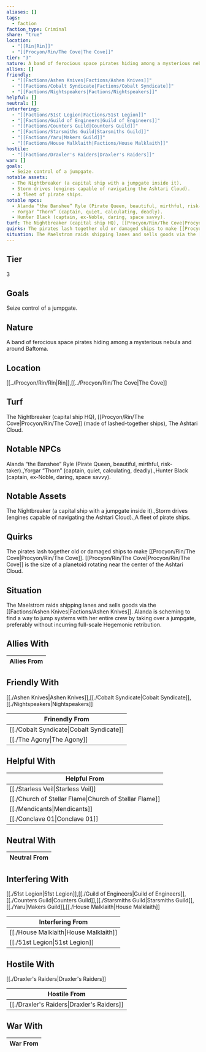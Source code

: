 ```yaml
---
aliases: []
tags:
  - faction
faction_type: Criminal
share: "true"
location:
  - "[[Rin|Rin]]"
  - "[[Procyon/Rin/The Cove|The Cove]]"
tier: "3"
nature: A band of ferocious space pirates hiding among a mysterious nebula and around Baftoma.
allies: []
friendly:
  - "[[Factions/Ashen Knives|Factions/Ashen Knives]]"
  - "[[Factions/Cobalt Syndicate|Factions/Cobalt Syndicate]]"
  - "[[Factions/Nightspeakers|Factions/Nightspeakers]]"
helpful: []
neutral: []
interfering:
  - "[[Factions/51st Legion|Factions/51st Legion]]"
  - "[[Factions/Guild of Engineers|Guild of Engineers]]"
  - "[[Factions/Counters Guild|Counters Guild]]"
  - "[[Factions/Starsmiths Guild|Starsmiths Guild]]"
  - "[[Factions/Yaru|Makers Guild]]"
  - "[[Factions/House Malklaith|Factions/House Malklaith]]"
hostile:
  - "[[Factions/Draxler's Raiders|Draxler's Raiders]]"
war: []
goals:
  - Seize control of a jumpgate.
notable assets:
  - The Nightbreaker (a capital ship with a jumpgate inside it).
  - Storm drives (engines capable of navigating the Ashtari Cloud).
  - A fleet of pirate ships.
notable npcs:
  - Alanda “the Banshee” Ryle (Pirate Queen, beautiful, mirthful, risk-taker).
  - Yorgar “Thorn” (captain, quiet, calculating, deadly).
  - Hunter Black (captain, ex-Noble, daring, space savvy).
turf: The Nightbreaker (capital ship HQ), [[Procyon/Rin/The Cove|Procyon/Rin/The Cove]] (made of lashed-together ships), The Ashtari Cloud.
quirks: The pirates lash together old or damaged ships to make [[Procyon/Rin/The Cove|Procyon/Rin/The Cove]]. [[Procyon/Rin/The Cove|Procyon/Rin/The Cove]] is the size of a planetoid rotating near the center of the Ashtari Cloud.
situation: The Maelstrom raids shipping lanes and sells goods via the [[Factions/Ashen Knives|Factions/Ashen Knives]]. Alanda is scheming to find a way to jump systems with her entire crew by taking over a jumpgate, preferably without incurring full-scale Hegemonic retribution.
---
```

## Tier

3

## Goals

Seize control of a jumpgate.

## Nature

A band of ferocious space pirates hiding among a mysterious nebula and around Baftoma.

## Location

[[../Procyon/Rin/Rin|Rin]],[[../Procyon/Rin/The Cove|The Cove]]

## Turf

The Nightbreaker (capital ship HQ), [[Procyon/Rin/The Cove|Procyon/Rin/The Cove]] (made of lashed-together ships), The Ashtari Cloud.

## Notable NPCs

Alanda “the Banshee” Ryle (Pirate Queen, beautiful, mirthful, risk-taker).,Yorgar “Thorn” (captain, quiet, calculating, deadly).,Hunter Black (captain, ex-Noble, daring, space savvy).

## Notable Assets

The Nightbreaker (a capital ship with a jumpgate inside it).,Storm drives (engines capable of navigating the Ashtari Cloud).,A fleet of pirate ships.

## Quirks

The pirates lash together old or damaged ships to make [[Procyon/Rin/The Cove|Procyon/Rin/The Cove]]. [[Procyon/Rin/The Cove|Procyon/Rin/The Cove]] is the size of a planetoid rotating near the center of the Ashtari Cloud.

## Situation

The Maelstrom raids shipping lanes and sells goods via the [[Factions/Ashen Knives|Factions/Ashen Knives]]. Alanda is scheming to find a way to jump systems with her entire crew by taking over a jumpgate, preferably without incurring full-scale Hegemonic retribution.

## Allies With



| Allies From |
| ----------- |


## Friendly With

[[./Ashen Knives|Ashen Knives]],[[./Cobalt Syndicate|Cobalt Syndicate]],[[./Nightspeakers|Nightspeakers]]

| Frinendly From                                     |
| -------------------------------------------------- |
| [[./Cobalt Syndicate\|Cobalt Syndicate]] |
| [[./The Agony\|The Agony]]               |


## Helpful With



| Helpful From                                                     |
| ---------------------------------------------------------------- |
| [[./Starless Veil\|Starless Veil]]                     |
| [[./Church of Stellar Flame\|Church of Stellar Flame]] |
| [[./Mendicants\|Mendicants]]                           |
| [[./Conclave 01\|Conclave 01]]                         |


## Neutral With




| Neutral From |
| ------------ |



## Interfering With

[[./51st Legion|51st Legion]],[[./Guild of Engineers|Guild of Engineers]],[[./Counters Guild|Counters Guild]],[[./Starsmiths Guild|Starsmiths Guild]],[[./Yaru|Makers Guild]],[[./House Malklaith|House Malklaith]]


| Interfering From                                 |
| ------------------------------------------------ |
| [[./House Malklaith\|House Malklaith]] |
| [[./51st Legion\|51st Legion]]         |



## Hostile With

[[./Draxler's Raiders|Draxler's Raiders]]


| Hostile From                                         |
| ---------------------------------------------------- |
| [[./Draxler's Raiders\|Draxler's Raiders]] |



## War With



| War From |
| -------- |

